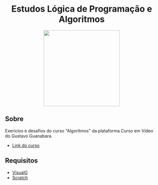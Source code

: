 <div align="center">
    <h1>Estudos Lógica de Programação e Algoritmos</h1>
    <img width=250 src='https://www.cursoemvideo.com/wp-content/uploads/bb-plugin/cache/algoritmos-circle.jpg'>
</div>


## Sobre 

Exerícios e desafios do curso "Algoritmos" da plataforma Curso em Vídeo do Gustavo Guanabara.

- [Link do curso](https://www.cursoemvideo.com/course/curso-de-algoritmo/) <br>



## Requisitos
- [VisualG](https://visualg3.com.br/) <br>
- [Scratch](https://scratch.mit.edu/download) <br>

